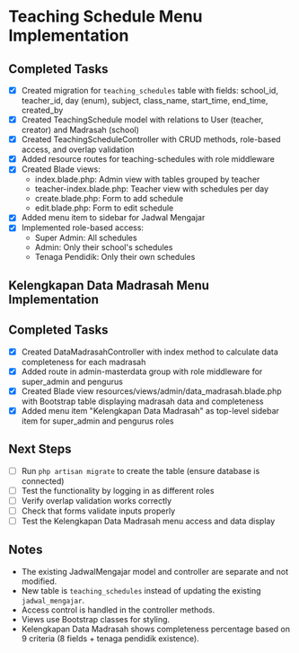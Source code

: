 # Teaching Schedule Menu Implementation

## Completed Tasks
- [x] Created migration for `teaching_schedules` table with fields: school_id, teacher_id, day (enum), subject, class_name, start_time, end_time, created_by
- [x] Created TeachingSchedule model with relations to User (teacher, creator) and Madrasah (school)
- [x] Created TeachingScheduleController with CRUD methods, role-based access, and overlap validation
- [x] Added resource routes for teaching-schedules with role middleware
- [x] Created Blade views:
  - index.blade.php: Admin view with tables grouped by teacher
  - teacher-index.blade.php: Teacher view with schedules per day
  - create.blade.php: Form to add schedule
  - edit.blade.php: Form to edit schedule
- [x] Added menu item to sidebar for Jadwal Mengajar
- [x] Implemented role-based access:
  - Super Admin: All schedules
  - Admin: Only their school's schedules
  - Tenaga Pendidik: Only their own schedules

## Kelengkapan Data Madrasah Menu Implementation

## Completed Tasks
- [x] Created DataMadrasahController with index method to calculate data completeness for each madrasah
- [x] Added route in admin-masterdata group with role middleware for super_admin and pengurus
- [x] Created Blade view resources/views/admin/data_madrasah.blade.php with Bootstrap table displaying madrasah data and completeness
- [x] Added menu item "Kelengkapan Data Madrasah" as top-level sidebar item for super_admin and pengurus roles

## Next Steps
- [ ] Run `php artisan migrate` to create the table (ensure database is connected)
- [ ] Test the functionality by logging in as different roles
- [ ] Verify overlap validation works correctly
- [ ] Check that forms validate inputs properly
- [ ] Test the Kelengkapan Data Madrasah menu access and data display

## Notes
- The existing JadwalMengajar model and controller are separate and not modified.
- New table is `teaching_schedules` instead of updating the existing `jadwal_mengajar`.
- Access control is handled in the controller methods.
- Views use Bootstrap classes for styling.
- Kelengkapan Data Madrasah shows completeness percentage based on 9 criteria (8 fields + tenaga pendidik existence).
